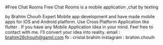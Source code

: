 #Free Chat Rooms 
Free Chat Rooms is a mobile application ,chat by texting


by Brahim Chouih 
Expert Mobile app development and have made mobile apps for IOS and Android platform. Use Cross Platform Application like flutter .
If you have any Mobile Application Idea in your mind.
Feel free to contact with me. I'll convert your idea into reality.
email : brahim26chouih@gamil.com
fb : cristal.brahim
instagram : brahim.chouih
